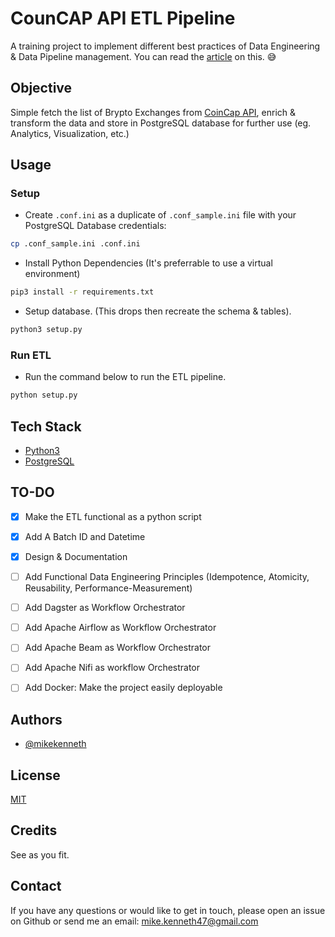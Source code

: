 
# CounCAP API ETL Pipeline

A training project to implement different best practices of Data Engineering & Data Pipeline management.
You can read the [article]() on this. :sweat_smile:

## Objective
Simple fetch the list of Brypto Exchanges from [CoinCap API](https://docs.coincap.io/#aff336c8-9d06-4654-bc15-a56cef06a69e), enrich & transform the data and store in PostgreSQL database for further use (eg. Analytics, Visualization, etc.)

## Usage
### Setup
- Create `.conf.ini` as a duplicate of `.conf_sample.ini` file with your PostgreSQL Database credentials:
```bash
cp .conf_sample.ini .conf.ini
```

- Install Python Dependencies (It's preferrable to use a virtual environment)
```bash
pip3 install -r requirements.txt
```

- Setup database. (This drops then recreate the schema & tables).
```bash
python3 setup.py
```
### Run ETL
- Run the command below to run the ETL pipeline.
```bash
python setup.py
```

## Tech Stack
- [Python3](https://www.python.org/)
- [PostgreSQL](https://www.postgresql.org/)


## TO-DO
- [x] Make the ETL functional as a python script
- [x] Add A Batch ID and Datetime
- [x] Design & Documentation
- [ ] Add Functional Data Engineering Principles (Idempotence, Atomicity, Reusability, Performance-Measurement)
- [ ] Add Dagster as Workflow Orchestrator
- [ ] Add Apache Airflow as Workflow Orchestrator
- [ ] Add Apache Beam as Workflow Orchestrator
- [ ] Add Apache Nifi as workflow Orchestrator
- [ ] Add Docker: Make the project easily deployable


## Authors
- [@mikekenneth](https://www.github.com/mikekenneth)


## License
[MIT](https://choosealicense.com/licenses/mit/)


## Credits
See as you fit.

## Contact
If you have any questions or would like to get in touch, please open an issue on Github or send me an email: <mike.kenneth47@gmail.com>